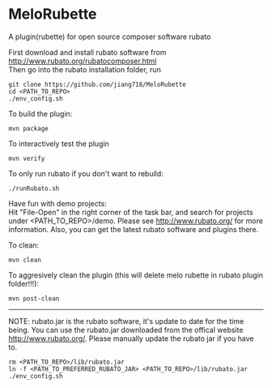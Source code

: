 # MeloRubette
A plugin(rubette) for open source composer software rubato<br />

First download and install rubato software from http://www.rubato.org/rubatocomposer.html<br />
Then go into the rubato installation folder, run
```
git clone https://github.com/jiang718/MeloRubette 
cd <PATH_TO_REPO>
./env_config.sh
```

To build the plugin:
```
mvn package
```


To interactively test the plugin
```
mvn verify 
```

To only run rubato if you don't want to rebuild:
```
./runRubato.sh
```

Have fun with demo projects: <br />
Hit "File-Open" in the right corner of the task bar, and search for projects under <PATH_TO_REPO>/demo.
Please see http://www.rubato.org/ for more information.
Also, you can get the latest rubato software and plugins there.


To clean:
```
mvn clean
```

To aggresively clean the plugin (this will delete melo rubette in rubato plugin folder!!!):
```
mvn post-clean
```



----------------------------------------------------------------------------------
NOTE: rubato.jar is the rubato software, it's update to date for the time being.
You can use the rubato.jar downloaded from the offical website http://www.rubato.org/.
Please manually update the rubato jar if you have to.

```
rm <PATH_TO_REPO>/lib/rubato.jar
ln -f <PATH_TO_PREFERRED_RUBATO_JAR> <PATH_TO_REPO>/lib/rubato.jar
./env_config.sh
```
